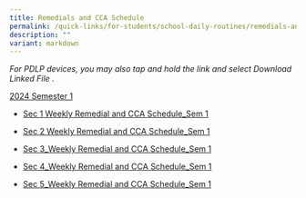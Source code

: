 ```yaml
---
title: Remedials and CCA Schedule
permalink: /quick-links/for-students/school-daily-routines/remedials-and-cca-schedule/
description: ""
variant: markdown
---
```

_For PDLP devices, you may also tap and hold the link and select Download Linked File ._

<u>2024 Semester 1</u> <br>


* [Sec 1 Weekly Remedial and CCA Schedule_Sem 1](/files/Sec_1_Weekly_Remedial_CCA_Routine_2024_semester_1__22_Dec_2023_.pdf)



* [Sec 2 Weekly Remedial and CCA Schedule_Sem 1](/files/Sec_2_Weekly_Remedial_CCA_Routine_2024_semester_1__22_Dec_2023_.pdf)



* [Sec 3_Weekly Remedial and CCA Schedule_Sem 1](/files/Sec_3_Weekly_Remedial_CCA_Routine_2024_semester_1__22_Dec_2023_.pdf)


* [Sec 4_Weekly Remedial and CCA Schedule_Sem 1](/files/Sec_4_Weekly_Remedial_CCA_Routine_2024_semester_1__22_Dec_2023_.pdf)


* [Sec 5_Weekly Remedial and CCA Schedule_Sem 1](/files/Sec_5_Weekly_Remedial_CCA_Routine_2024_semester_1__22_Dec_2023_.pdf)